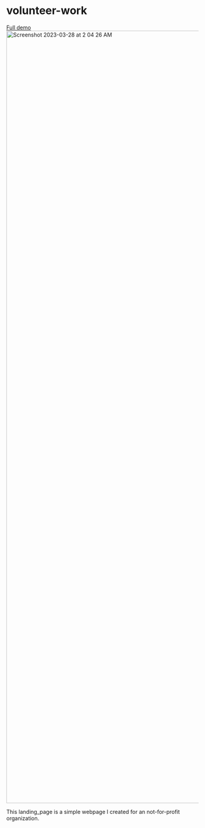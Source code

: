 # volunteer-work
[Full demo](https://cdpn.io/pen/debug/BarXpRM?authentication_hash=LQkExNzLYyqA)
<img width="2027" alt="Screenshot 2023-03-28 at 2 04 26 AM" src="https://user-images.githubusercontent.com/79812606/228143196-3f19a189-eaf5-49e7-8718-ddb24d731edd.png">

This landing_page is a simple webpage I created for an not-for-profit organization.
